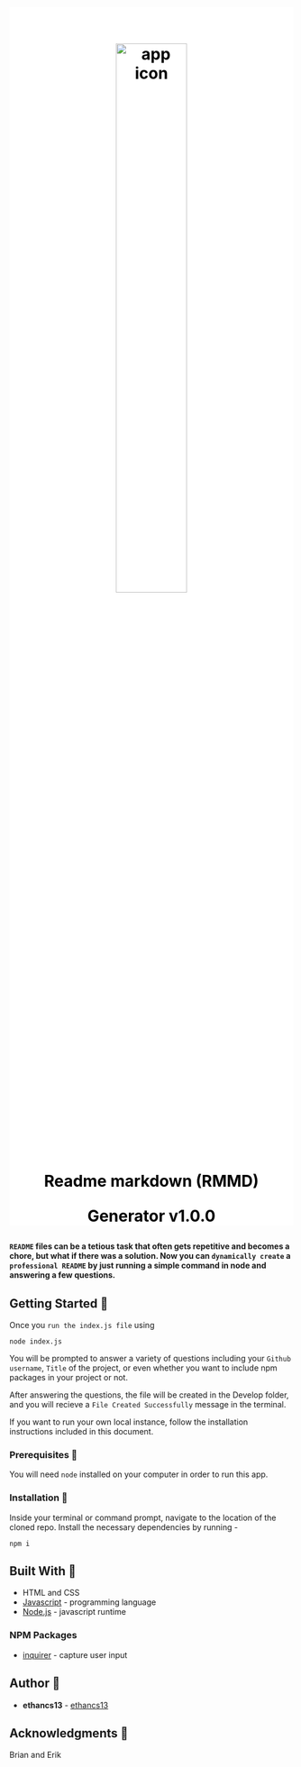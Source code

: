 <div align="center" style="background:white;padding-top:20px;color:black;">
<h1>
<img src="https://upload.wikimedia.org/wikipedia/commons/thumb/4/48/Markdown-mark.svg/2560px-Markdown-mark.svg.png" alt="app icon" style="width:50%;padding:5px;"/>
<p style="padding-top:20px;">Readme markdown (RMMD)</p>
<p>Generator v1.0.0</p>
</h1>
</div>

#### `README` files can be a tetious task that often gets repetitive and becomes a chore, but what if there was a solution. Now you can `dynamically create` a `professional README` by just running a simple command in node and answering a few questions.

## Getting Started 🌱

Once you `run the index.js file` using

```
node index.js
```
You will be prompted to answer a variety of questions including your `Github username`, `Title` of the project, or even whether you want to include npm packages in your project or not.

After answering the questions, the file will be created in the Develop folder, and you will recieve a `File Created Successfully` message in the terminal.

If you want to run your own local instance, follow the installation instructions included in this document.


### Prerequisites 📂
You will need `node` installed on your computer in order to run this app.

### Installation 📁
Inside your terminal or command prompt, navigate to the location of the cloned repo. Install the necessary dependencies by running - 
```
npm i
```

## Built With 🌱
* HTML and CSS
* [Javascript](https://www.javascript.com/) - programming language
* [Node.js](https://nodejs.org/en/) - javascript runtime

### NPM Packages
* [inquirer](https://www.npmjs.com/package/inquirer) - capture user input  


## Author 🔑
* **ethancs13** - [ethancs13](https://github.com/ethancs13)

## Acknowledgments 🙏
Brian and Erik

</div>